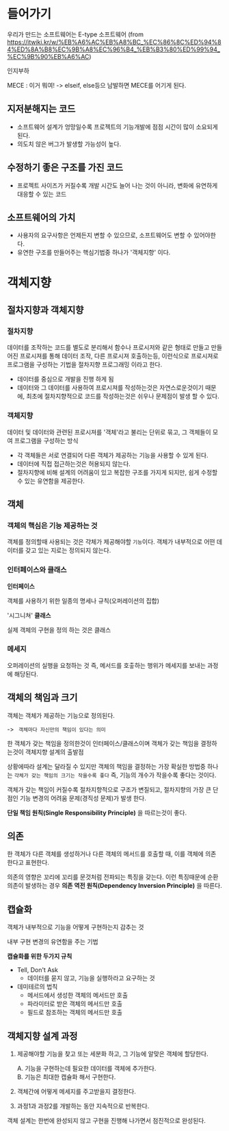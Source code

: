 # 들어가기

우리가 만드는 소프트웨어는 E-type 소프트웨어 (from https://itwiki.kr/w/%EB%A6%AC%EB%A8%BC_%EC%86%8C%ED%94%84%ED%8A%B8%EC%9B%A8%EC%96%B4_%EB%B3%80%ED%99%94_%EC%9B%90%EB%A6%AC)

인지부하

MECE : 이거 뭐여!
-> elseif, else등으 남발하면 MECE를 어기게 된다.


## 지저분해지는 코드
* 소프트웨어 설계가 엉망일수록 프로젝트의 기능개발에 점점 시간이 많이 소요되게 된다.
* 의도치 않은 버그가 발생할 가능성이 높다.

## 수정하기 좋은 구조를 가진 코드
* 프로젝트 사이즈가 커질수록 개발 시간도 늘어 나는 것이 아니라, 변화에 유연하게 대응할 수 있는 코드

## 소프트웨어의 가치
* 사용자의 요구사항은 언제든지 변할 수 있으므로, 소프트웨어도 변할 수 있어야한다.
* 유연한 구조를 만들어주는 핵심기법중 하나가 '객체지향' 이다.



# 객체지향
## 절차지향과 객체지향 

### 절차지향 
데이터를 조작하는 코드를 별도로 분리해서 함수나 프로시저와 같은 형태로 만들고 만들어진 프로시져를 통해 데이터 조작, 다른 프로시져 호출하는등, 이런식으로 프로시져로 프로그램을 구성하는 기법을 절차지향 프로그래밍 이라고 한다.

- 데이터를 중심으로 개발을 진행 하게 됨
- 데이터와 그 데이터를 사용하여 프로시져를 작성하는것은 자연스로운것이기 때문에, 최초에 절차지향적으로 코드를 작성하는것은 쉬우나 문제점이 발생 할 수 있다. 

### 객체지향 
데이터 및 데이터와 관련된 프로시져를 '객체'라고 불리는 단위로 묶고, 그 객체들이 모여 프로그램을 구성하는 방식

- 각 객체들은 서로 연결되어 다른 객체가 제공하는 기능을 사용할 수 있게 된다. 
- 데이터에 직접 접근하는것은 허용되지 않는다. 
- 절차지향에 비해 설계의 어려움이 있고 복잡한 구조를 가지게 되지만, 쉽게 수정할 수 있는 유연함을 제공한다.

## 객체

### 객체의 핵심은 기능 제공하는 것
객체를 정의할때 사용되는 것은 갹체가 제공해야할 `기능`이다. 
객체가 내부적으로 어떤 데이터를 갖고 있는 지로는 정의되지 않는다.

### 인터페이스와 클래스

**인터페이스**

객체를 사용하기 위한 일종의 명세나 규칙(오퍼레이션의 집합)


'시그니쳐'
**클래스**

실제 객체의 구현을 정의 하는 것은 클래스

### 메세지

오퍼레이션의 실행을 요청하는 것
즉, 메서드를 호춯하는 행위가 메세지를 보내는 과정에 해당된다. 

## 객체의 책임과 크기

객체는 객체가 제공하는 기능으로 정의된다. 

-> ``` 객체마다 자신만의 책임이 있다는 의미```

한 객체가 갖는 책임을 정의한것이 인터페이스/클래스이며 객체가 갖는 책임을 결정하는것이 객체지향 설계의 출발점

상황에따라 설계는 달라질 수 있지만 객체의 책임을 결정하는 가장 확실한 방법중 하나는 `갹체가 갖는 책임의 크기는 작을수록 좋다`
즉, 기능의 개수가 작을수록 좋다는 것이다.

객체가 갖는 책임이 커질수록 절차지향적으로 구조가 변질되고, 절차지향의 가장 큰 단점인 기능 변경의 어려움 문제(경직성 문제)가 발생 한다.

**단일 책임 원칙(Single Responsibility Principle)** 을 따르는것이 좋다.
 
## 의존

한 객체가 다른 객체를 생성하거나 다른 객체의 메서드를 호출할 때, 이를 객체에 의존 한다고 표현한다.

의존의 영향은 꼬리에 꼬리를 문것처럼 전파되는 특징을 갖는다. 이런 특징때문에 순환의존이 발생하는 경우 **의존 역전 원칙(Dependency Inversion Principle)** 을 따른다.


## 캡슐화
객체가 내부적으로 기능을 어떻게 구현하는지 감추는 것

내부 구현 변경의 유연함을 주는 기법

**캡슐화를 위한 두가지 규칙**
- Tell, Don't Ask<br>
    - 데이터를 묻지 않고, 기능을 실행하라고 요구하는 것
- 데미테르의 법칙<br>
    - 메서드에서 생성한 객체의 메서드만 호출 
    - 파라미터로 받은 객체의 메서드만 호출
    - 필드로 참조하는 객체의 메서드만 호출


## 객체지향 설계 과정

1. 제공해야할 기능을 찾고 또는 세분화 하고, 그 기능에 알맞은 객체에 할당한다.

    A. 기능을 구현하는데 필요한 데이터를 객체에 추가한다.<br>
    B. 기능은 최대한 캡슐화 해서 구현한다.

2. 객체간에 어떻게 메세지를 주고받을지 결정한다.
3. 과정1과 과정2를 개발하는 동안 지속적으로 반복한다.

객체 설계는 한번에 완성되지 않고 구현을 진행해 나가면서 점진적으로 완성된다.